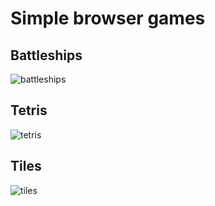 # Simple browser games
## Battleships
![battleships](https://github.com/user-attachments/assets/5d8ec2e4-bb57-4769-83c7-515e377a58db)

## Tetris
![tetris](https://github.com/user-attachments/assets/bcfcfea4-5595-44ca-9fb8-faf5b23fc7c9)

## Tiles
![tiles](https://github.com/user-attachments/assets/0bd8d8e8-adb0-48de-b5ff-231eb6231bbf)


